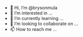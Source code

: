 - 👋 Hi, I’m @brysonmula
- 👀 I’m interested in ...
- 🌱 I’m currently learning ...
- 💞️ I’m looking to collaborate on ...
- 📫 How to reach me ...

<!---
brysonmula/brysonmula is a ✨ special ✨ repository because its `README.md` (this file) appears on your GitHub profile.
You can click the Preview link to take a look at your changes.
--->
